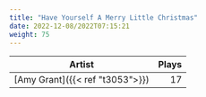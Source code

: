 ```yaml
---
title: "Have Yourself A Merry Little Christmas"
date: 2022-12-08/2022T07:15:21
weight: 75
---
```




 Artist | Plays 
----- | -----:
[Amy Grant]({{< ref "t3053">}}) | 17
